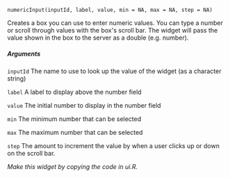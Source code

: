 
    numericInput(inputId, label, value, min = NA, max = NA, step = NA)

    
Creates a box you can use to enter numeric values. You can type a number or scroll through values with the box's scroll bar. The widget will pass the value shown in the box to the server as a double (e.g. number).

##### Arguments

`inputId` 
The name to use to look up the value of the widget (as a character string)

`label` 
A label to display above the number field

`value` 
The initial number to display in the number field

`min` 
The minimum number that can be selected

`max` 
The maximum number that can be selected

`step` 
The amount to increment the value by when a user clicks up or down on the scroll bar.

_Make this widget by copying the code in ui.R._
